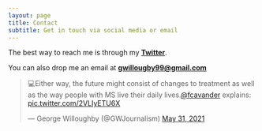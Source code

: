 ```yaml
---
layout: page
title: Contact
subtitle: Get in touch via social media or email
---
```


The best way to reach me is through my **[Twitter](https://twitter.com/GWJournalism)**.

You can also drop me an email at **gwillougby99@gmail.com**

<blockquote class="twitter-tweet tw-align-center"><p lang="en" dir="ltr">💻Either way, the future might consist of changes to treatment as well as the way people with MS live their daily lives.<a href="https://twitter.com/fcavander?ref_src=twsrc%5Etfw">@fcavander</a> explains: <a href="https://t.co/2VLIyETU6X">pic.twitter.com/2VLIyETU6X</a></p>&mdash; George Willoughby (@GWJournalism) <a href="https://twitter.com/GWJournalism/status/1399315574925283329?ref_src=twsrc%5Etfw">May 31, 2021</a></blockquote> <script async src="https://platform.twitter.com/widgets.js" charset="utf-8"></script>

